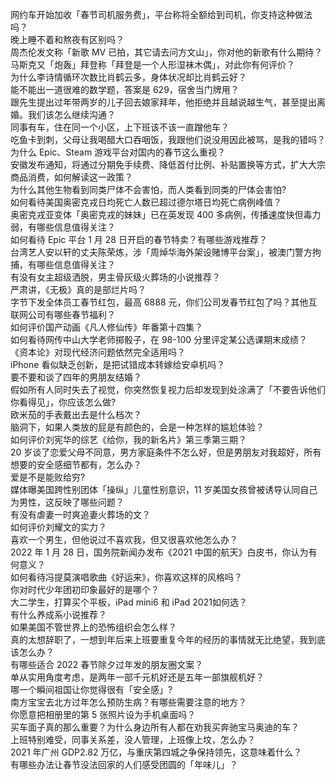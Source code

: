 网约车开始加收「春节司机服务费」，平台称将全额给到司机，你支持这种做法吗？  
晚上睡不着和熬夜有区别吗？  
周杰伦发文称「新歌 MV 已拍，其它请去问方文山」，你对他的新歌有什么期待？  
马斯克又「炮轰」拜登称「拜登是一个人形湿袜木偶」，对此你有何评价？  
为什么李诗情循环次数比肖鹤云多，身体状况却比肖鹤云好？  
能不能出一道很难的数学题，答案是 629，宿舍当门牌用？  
跟先生提出过年带两岁的儿子回去娘家拜年，他拒绝并且越说越生气，甚至提出离婚。我们该怎么继续沟通？  
同事有车，住在同一个小区，上下班该不该一直蹭他车？  
吃鱼卡到刺，父母让我喝醋大口吞咽饭，我跟他们说没用因此被骂，是我的错吗？  
为什么 Epic、Steam 游戏平台对国内的春节这么重视？  
安徽发布通知，将通过分期免手续费、降低首付比例、补贴置换等方式，扩大大宗商品消费，如何解读这一政策？  
为什么其他生物看到同类尸体不会害怕，而人类看到同类的尸体会害怕?  
如何看待美国奥密克戎日均死亡人数已超过德尔塔日均死亡病例峰值？  
奥密克戎亚变体「奥密克戎的妹妹」已在英发现 400 多病例，传播速度快但毒力弱，有哪些信息值得关注？  
如何看待 Epic 平台 1 月 28 日开启的春节特卖？有哪些游戏推荐？  
台湾艺人安以轩的丈夫陈荣炼，涉「周焯华海外架设赌博平台案」，被澳门警方拘捕，有哪些信息值得关注？  
有没有女主超级洒脱，男主骨灰级火葬场的小说推荐？  
严肃讲，《无极》真的是部烂片吗？  
字节下发全体员工春节红包，最高 6888 元，你们公司发春节红包了吗？其他互联网公司有哪些春节福利？  
如何评价国产动画《凡人修仙传》年番第十四集？  
如何看待网传中山大学老师掷骰子，在 98-100 分里评定某公选课期末成绩？  
《资本论》对现代经济问题依然完全适用吗？  
iPhone 看似缺乏创新，是把试错成本转嫁给安卓机吗？  
要不要和谈了四年的男朋友结婚？  
假如所有人同时失去了视觉，你突然恢复视力后却发现到处涂满了「不要告诉他们你看得见」，你应该怎么做?  
欧米茄的手表戴出去是什么档次？  
脑洞下，如果人类放的屁是有颜色的，会是一种怎样的尴尬体验？  
如何评价刘宪华的综艺《给你，我的新名片》第三季第三期？  
20 岁谈了恋爱父母不同意，男方家庭条件不怎么好，但是男朋友对我超好，所有想要的安全感细节都有，怎么办？  
爱是不是能败给穷?  
媒体曝美国跨性别团体「操纵」儿童性别意识，11 岁美国女孩曾被诱导认同自己为男性，这反映了哪些问题？  
有没有虐妻一时爽追妻火葬场的文？  
如何评价刘耀文的实力？  
喜欢一个男生，但他说过不喜欢我，但又很喜欢他怎么办？  
2022 年 1 月 28 日，国务院新闻办发布《2021 中国的航天》白皮书，你认为有何意义？  
如何看待冯提莫演唱歌曲《好运来》，你喜欢这样的风格吗？  
你对时代少年团初印象最好的是哪个？  
大二学生，打算买个平板，iPad mini6 和 iPad 2021如何选？  
有什么养成系小说推荐？  
如果美国不管世界上的恐怖组织会怎么样？  
真的太想辞职了，一想到年后来上班要重复今年的经历的事情就无比绝望，我到底该怎么办？  
有哪些适合 2022 春节除夕过年发的朋友圈文案？  
单从实用角度考虑，是两年一部千元机好还是五年一部旗舰机好？  
哪一个瞬间祖国让你觉得很有「安全感」?  
南方宝宝去北方过年怎么预防生病？有哪些需要注意的地方？  
你愿意把相册里的第 5 张照片设为手机桌面吗？  
买车面子真的那么重要？为什么身边所有人都在劝我买奔驰宝马奥迪的车？  
上班特别难受，同事关系差，没人管理，上班像上坟，怎么办？  
2021 年广州 GDP2.82 万亿，与重庆第四城之争保持领先，这意味着什么？  
有哪些办法让春节没法回家的人们感受团圆的「年味儿」？  
